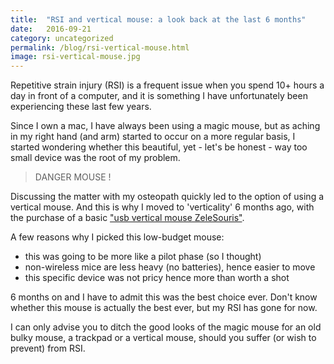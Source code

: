 ```yaml
---
title:  "RSI and vertical mouse: a look back at the last 6 months"
date:   2016-09-21
category: uncategorized
permalink: /blog/rsi-vertical-mouse.html
image: rsi-vertical-mouse.jpg
---
```

Repetitive strain injury (RSI) is a frequent issue when you spend 10+ hours a day in front of a computer, and it is something I have unfortunately been experiencing these last few years.

Since I own a mac, I have always been using a magic mouse, but as aching in my right hand (and arm) started to occur on a more regular basis, I started wondering whether this beautiful, yet - let's be honest - way too small device was the root of my problem.

> DANGER MOUSE !

Discussing the matter with my osteopath quickly led to the option of using a vertical mouse. And this is why I moved to 'verticality' 6 months ago, with the purchase of a basic ["usb vertical mouse ZeleSouris"](https://www.amazon.fr/gp/product/B00D84P8O8/ref=oh_aui_detailpage_o07_s00?ie=UTF8&psc=1).

A few reasons why I picked this low-budget mouse:

- this was going to be more like a pilot phase (so I thought)
- non-wireless mice are less heavy (no batteries), hence easier to move
- this specific device was not pricy hence more than worth a shot

6 months on and I have to admit this was the best choice ever. Don't know whether this mouse is actually the best ever, but my RSI has gone for now.

I can only advise you to ditch the good looks of the magic mouse for an old bulky mouse, a trackpad or a vertical mouse, should you suffer (or wish to prevent) from RSI.